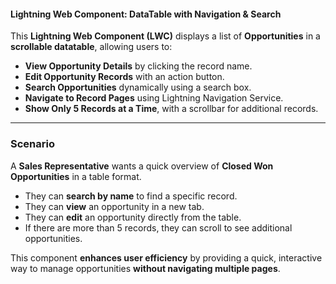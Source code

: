 #### **Lightning Web Component: DataTable with Navigation & Search**  

This **Lightning Web Component (LWC)** displays a list of **Opportunities** in a **scrollable datatable**, allowing users to:  
- **View Opportunity Details** by clicking the record name.  
- **Edit Opportunity Records** with an action button.  
- **Search Opportunities** dynamically using a search box.  
- **Navigate to Record Pages** using Lightning Navigation Service.  
- **Show Only 5 Records at a Time**, with a scrollbar for additional records.  

---

### **Scenario**  

A **Sales Representative** wants a quick overview of **Closed Won Opportunities** in a table format.  
- They can **search by name** to find a specific record.  
- They can **view** an opportunity in a new tab.  
- They can **edit** an opportunity directly from the table.  
- If there are more than 5 records, they can scroll to see additional opportunities.  

This component **enhances user efficiency** by providing a quick, interactive way to manage opportunities **without navigating multiple pages**.
<!-- Uploading "DataTabelAndItsNavigation LWC Component.mp4"... -->
